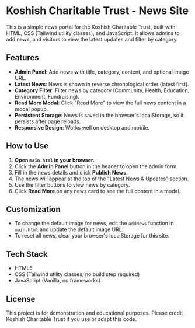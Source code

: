 # Koshish Charitable Trust - News Site

This is a simple news portal for the Koshish Charitable Trust, built with HTML, CSS (Tailwind utility classes), and JavaScript. It allows admins to add news, and visitors to view the latest updates and filter by category.

## Features

- **Admin Panel**: Add news with title, category, content, and optional image URL.
- **Latest News**: News is shown in reverse chronological order (latest first).
- **Category Filter**: Filter news by category (Community, Health, Education, Environment, Fundraising).
- **Read More Modal**: Click "Read More" to view the full news content in a modal popup.
- **Persistent Storage**: News is saved in the browser's localStorage, so it persists after page reloads.
- **Responsive Design**: Works well on desktop and mobile.

## How to Use

1. **Open `main.html` in your browser.**
2. Click the **Admin Panel** button in the header to open the admin form.
3. Fill in the news details and click **Publish News**.
4. The news will appear at the top of the "Latest News & Updates" section.
5. Use the filter buttons to view news by category.
6. Click **Read More** on any news card to see the full content in a modal.

## Customization

- To change the default image for news, edit the `addNews` function in `main.html` and update the default image URL.
- To reset all news, clear your browser's localStorage for this site.

## Tech Stack
- HTML5
- CSS (Tailwind utility classes, no build step required)
- JavaScript (Vanilla, no frameworks)

## License
This project is for demonstration and educational purposes. Please credit Koshish Charitable Trust if you use or adapt this code.
